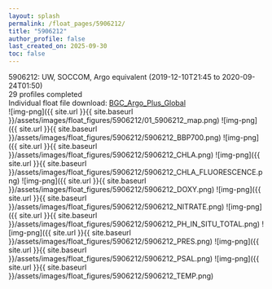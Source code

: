 ```yaml
---
layout: splash
permalink: /float_pages/5906212/
title: "5906212"
author_profile: false
last_created_on: 2025-09-30
toc: false
---
```

 
5906212: UW, SOCCOM, Argo equivalent (2019-12-10T21:45 to 2020-09-24T01:50)\
29 profiles completed\
Individual float file download: [BGC_Argo_Plus_Global](https://ftp.soest.hawaii.edu/bgc_argo_plus/Individual_Floats/outliers_removed/5906212_Sprof_processed.nc)\
![img-png]({{ site.url }}{{ site.baseurl }}/assets/images/float_figures/5906212/01_5906212_map.png)
![img-png]({{ site.url }}{{ site.baseurl }}/assets/images/float_figures/5906212/5906212_BBP700.png)
![img-png]({{ site.url }}{{ site.baseurl }}/assets/images/float_figures/5906212/5906212_CHLA.png)
![img-png]({{ site.url }}{{ site.baseurl }}/assets/images/float_figures/5906212/5906212_CHLA_FLUORESCENCE.png)
![img-png]({{ site.url }}{{ site.baseurl }}/assets/images/float_figures/5906212/5906212_DOXY.png)
![img-png]({{ site.url }}{{ site.baseurl }}/assets/images/float_figures/5906212/5906212_NITRATE.png)
![img-png]({{ site.url }}{{ site.baseurl }}/assets/images/float_figures/5906212/5906212_PH_IN_SITU_TOTAL.png)
![img-png]({{ site.url }}{{ site.baseurl }}/assets/images/float_figures/5906212/5906212_PRES.png)
![img-png]({{ site.url }}{{ site.baseurl }}/assets/images/float_figures/5906212/5906212_PSAL.png)
![img-png]({{ site.url }}{{ site.baseurl }}/assets/images/float_figures/5906212/5906212_TEMP.png)
